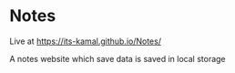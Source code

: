 # Notes 
Live at https://its-kamal.github.io/Notes/

A notes website which save data is saved in local storage
